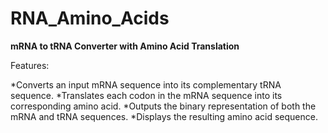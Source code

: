 # RNA_Amino_Acids

**mRNA to tRNA Converter with Amino Acid Translation**

Features:

*Converts an input mRNA sequence into its complementary tRNA sequence.
*Translates each codon in the mRNA sequence into its corresponding amino acid.
*Outputs the binary representation of both the mRNA and tRNA sequences.
*Displays the resulting amino acid sequence.
